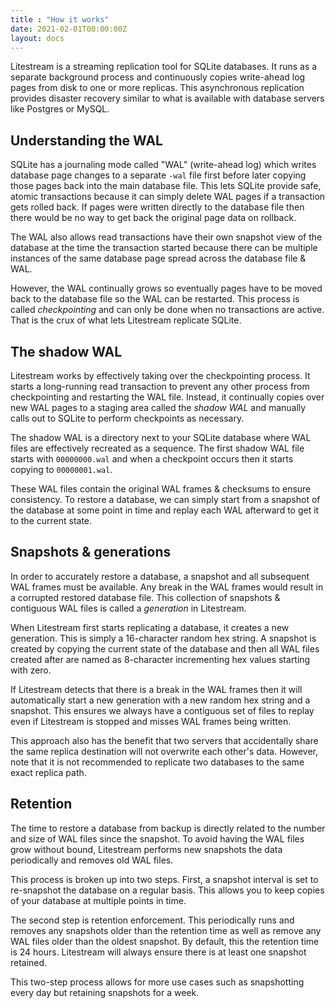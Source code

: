 ```yaml
---
title : "How it works"
date: 2021-02-01T00:00:00Z
layout: docs
---
```


Litestream is a streaming replication tool for SQLite databases. It runs as a
separate background process and continuously copies write-ahead log pages from
disk to one or more replicas. This asynchronous replication provides disaster
recovery similar to what is available with database servers like Postgres or
MySQL.


## Understanding the WAL

SQLite has a journaling mode called "WAL" (write-ahead log) which writes
database page changes to a separate `-wal` file first before later copying
those pages back into the main database file. This lets SQLite provide safe,
atomic transactions because it can simply delete WAL pages if a transaction gets
rolled back. If pages were written directly to the database file then there
would be no way to get back the original page data on rollback.

The WAL also allows read transactions have their own snapshot view of the
database at the time the transaction started because there can be multiple
instances of the same database page spread across the database file & WAL.

However, the WAL continually grows so eventually pages have to be moved back to
the database file so the WAL can be restarted. This process is called
_checkpointing_ and can only be done when no transactions are active. That is
the crux of what lets Litestream replicate SQLite.


## The shadow WAL

Litestream works by effectively taking over the checkpointing process. It starts
a long-running read transaction to prevent any other process from checkpointing
and restarting the WAL file. Instead, it continually copies over new WAL pages
to a staging area called the _shadow WAL_ and manually calls out to SQLite to
perform checkpoints as necessary.

The shadow WAL is a directory next to your SQLite database where WAL files are
effectively recreated as a sequence. The first shadow WAL file starts with
`00000000.wal` and when a checkpoint occurs then it starts copying to
`00000001.wal`.

These WAL files contain the original WAL frames & checksums to ensure
consistency. To restore a database, we can simply start from a snapshot of the
database at some point in time and replay each WAL afterward to get it to the
current state.


## Snapshots & generations

In order to accurately restore a database, a snapshot and all subsequent WAL
frames must be available. Any break in the WAL frames would result in a
corrupted restored database file. This collection of snapshots & contiguous
WAL files is called a _generation_ in Litestream.

When Litestream first starts replicating a database, it creates a new
generation. This is simply a 16-character random hex string. A snapshot is
created by copying the current state of the database and then all WAL files
created after are named as 8-character incrementing hex values starting with
zero.

If Litestream detects that there is a break in the WAL frames then it will
automatically start a new generation with a new random hex string and a
snapshot. This ensures we always have a contiguous set of files to replay even
if Litestream is stopped and misses WAL frames being written.

This approach also has the benefit that two servers that accidentally share
the same replica destination will not overwrite each other's data. However,
note that it is not recommended to replicate two databases to the same exact
replica path.


## Retention

The time to restore a database from backup is directly related to the number and
size of WAL files since the snapshot. To avoid having the WAL files grow without
bound, Litestream performs new snapshots the data periodically and removes old
WAL files.

This process is broken up into two steps. First, a snapshot interval is set to
re-snapshot the database on a regular basis. This allows you to keep copies of
your database at multiple points in time. 

The second step is retention enforcement. This periodically runs and removes any
snapshots older than the retention time as well as remove any WAL files older
than the oldest snapshot. By default, this the retention time is 24 hours.
Litestream will always ensure there is at least one snapshot retained.

This two-step process allows for more use cases such as snapshotting every day
but retaining snapshots for a week.

